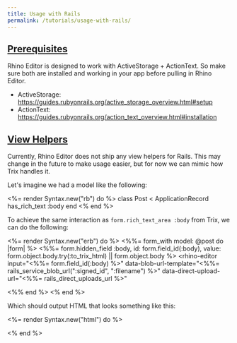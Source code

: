 ```yaml
---
title: Usage with Rails
permalink: /tutorials/usage-with-rails/
---
```


## [Prerequisites](#prerequisites)

Rhino Editor is designed to work with ActiveStorage + ActionText. So make sure both
are installed and working in your app before pulling in Rhino Editor.

- ActiveStorage: <https://guides.rubyonrails.org/active_storage_overview.html#setup>
- ActionText: <https://guides.rubyonrails.org/action_text_overview.html#installation>

## [View Helpers](#view-helpers)

Currently, Rhino Editor does not ship any view helpers for Rails. This may change in
the future to make usage easier, but for now we can mimic how Trix handles it.

Let's imagine we had a model like the following:

<%= render Syntax.new("rb") do %>
class Post < ApplicationRecord
  has_rich_text :body
end
<% end %>

To achieve the same interaction as `form.rich_text_area :body` from Trix,
we can do the following:

<%= render Syntax.new("erb") do %>
<%%= form_with model: @post do |form| %>
  <%%= form.hidden_field :body, id: form.field_id(:body), value: form.object.body.try(:to_trix_html) || form.object.body %>
  <rhino-editor
    input="<%%= form.field_id(:body) %>"
    data-blob-url-template="<%%= rails_service_blob_url(":signed_id", ":filename") %>"
    data-direct-upload-url="<%%= rails_direct_uploads_url %>"
  ></rhino-editor>
<%% end %>
<% end %>

Which should output HTML that looks something like this:

<%= render Syntax.new("html") do %>
<form>
  <input value="" autocomplete="off" type="hidden" name="post[body]" id="post_body">
  <rhino-editor
    input="post-body"
    data-blob-url-template="http://localhost:5100/rails/active_storage/blobs/redirect/:signed_id/:filename"
    data-direct-upload-url="http://localhost:5100/rails/active_storage/direct_uploads"
  ></rhino-editor>
</form>
<% end %>
